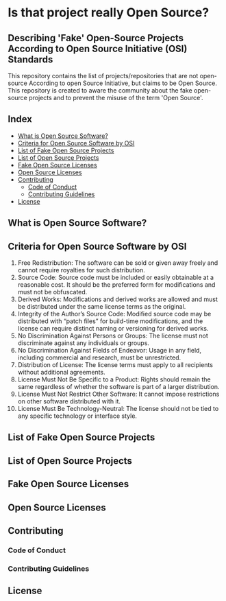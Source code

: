 # Is that project really Open Source?

## Describing 'Fake' Open-Source Projects According to Open Source Initiative (OSI) Standards

This repository contains the list of projects/repositories that are not open-source According to open Source Initiative, but claims to be Open Source.
This repository is created to aware the community about the fake open-source projects and to prevent the misuse of the term 'Open Source'.

## Index
- [What is Open Source Software?](#what-is-open-source-software)
- [Criteria for Open Source Software by OSI](#criteria-for-open-source-software-by-osi)
- [List of Fake Open Source Projects](#list-of-fake-open-source-projects)
- [List of Open Source Projects](#list-of-open-source-projects)
- [Fake Open Source Licenses](#fake-open-source-licenses)
- [Open Source Licenses](#open-source-licenses)
- [Contributing](#contributing)
    - [Code of Conduct](#code-of-conduct)
    - [Contributing Guidelines](#contributing-guidelines)
- [License](#license)

## What is Open Source Software?

<!-- Content for this section -->

## Criteria for Open Source Software by OSI

1. Free Redistribution: The software can be sold or given away freely and cannot require royalties for such distribution.
2. Source Code: Source code must be included or easily obtainable at a reasonable cost. It should be the preferred form for modifications and must not be obfuscated.
3. Derived Works: Modifications and derived works are allowed and must be distributed under the same license terms as the original.
4. Integrity of the Author’s Source Code: Modified source code may be distributed with “patch files” for build-time modifications, and the license can require distinct naming or versioning for derived works.
5. No Discrimination Against Persons or Groups: The license must not discriminate against any individuals or groups.
6. No Discrimination Against Fields of Endeavor: Usage in any field, including commercial and research, must be unrestricted.
7. Distribution of License: The license terms must apply to all recipients without additional agreements.
8. License Must Not Be Specific to a Product: Rights should remain the same regardless of whether the software is part of a larger distribution.
9. License Must Not Restrict Other Software: It cannot impose restrictions on other software distributed with it.
10. License Must Be Technology-Neutral: The license should not be tied to any specific technology or interface style.

## List of Fake Open Source Projects

<!-- Content for this section -->

## List of Open Source Projects

<!-- Content for this section -->

## Fake Open Source Licenses

<!-- Content for this section -->

## Open Source Licenses

<!-- Content for this section -->

## Contributing

### Code of Conduct

<!-- Content for this section -->

### Contributing Guidelines

<!-- Content for this section -->

## License

<!-- Content for this section -->



